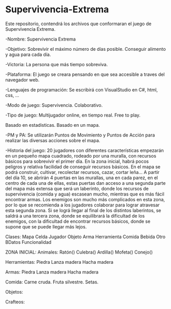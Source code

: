 # Supervivencia-Extrema
Este repositorio, contendrá los archivos que conformaran el juego de Supervivencia Extrema.

-Nombre:
Supervivencia Extrema

-Objetivo:
Sobrevivir el máximo número de días posible. Conseguir alimento y agua para cada día.

-Victoria:
La persona que más tiempo sobreviva.

-Plataforma:
El juego se creara pensando en que sea accesible a traves del navegador web.

-Lenguajes de programación:
Se escribirá con VisualStudio en C#, html, css, ...

-Modo de juego:
Supervivencia. Colaborativo.

-Tipo de juego:
Multijugador online, en tiempo real.
Free to play.



Basado en estadisticas. 
Basado en un mapa.


-PM y PA:
Se utilizarán Puntos de Movimiento y Puntos de Acción para realizar las diversas acciones sobre el mapa.


-Historia del juego:
20 jugadores con diferentes características empezarán en un pequeño mapa cuadrado, rodeado por una muralla, con recursos básicos para sobrevivir el primer día.
En la zona inicial, habrá pocos peligros y relativa facilidad de conseguir recursos básicos. 
En el mapa se podrá construir, cultivar, recolectar recursos, cazar, cortar leña...
A partir del día 10, se abrirán 4 puertas en las murallas, una en cada parez, en el centro de cada una de ellas, estas puertas dan acceso a una segunda parte del mapa más extensa que será un laberinto, donde los recursos de supervivencia (comida y agua) escasean mucho, mientras que es más fácil encontrar armas. Los enemigos son mucho más complicados en esta zona, por lo que se recomienda a los jugadores colaborar para lograr atravesar esta segunda zona. 
Si se lográ llegar al final de los distintos laberintos, se saldrá a una tercera zona, donde se equilibrará la dificultad de los enemigos, con la dificultad de encontrar recursos básicos, donde se supone que se puede llegar más lejos.


Clases:
Mapa
Celda
Jugador
Objeto
	Arma
	Herramienta
	Comida
	Bebida
	Otro
BDatos
Funcionalidad



ZONA INICIAL:
Animales:
	Ratón()
	Culebra()
	Ardilla()
	Mofeta()
	Conejo()

Herramientas:
	Piedra
	Lanza madera
	Hacha madera

Armas:
	Piedra
	Lanza madera
	Hacha madera

Comida:
	Carne cruda.
	Fruta silvestre.
	Setas.

Objetos:
	

Crafteos:


